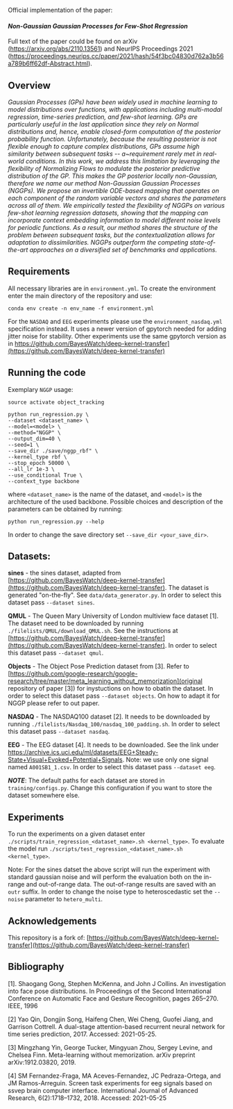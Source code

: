 Official implementation of the paper:

#### *Non-Gaussian Gaussian Processes for Few-Shot Regression*

Full text of the paper could be found on arXiv (https://arxiv.org/abs/2110.13561) and NeurIPS Proceedings 2021 (https://proceedings.neurips.cc/paper/2021/hash/54f3bc04830d762a3b56a789b6ff62df-Abstract.html). 

## Overview

*Gaussian Processes (GPs) have been widely used in machine learning to model distributions over functions, with applications including multi-modal regression, time-series prediction, and few-shot learning. GPs are particularly useful in the last application
since they rely on Normal distributions and, hence, enable closed-form computation of the posterior probability function.
Unfortunately, because the resulting posterior is not flexible enough to capture complex distributions, GPs assume high similarity between subsequent tasks -- a~requirement rarely met in real-world conditions.
In this work, we address this limitation by leveraging the flexibility of Normalizing Flows to modulate the posterior predictive distribution of the GP. This makes the GP posterior locally non-Gaussian, therefore we name our method Non-Gaussian Gaussian Processes (NGGPs). 
We propose an invertible ODE-based mapping that operates on each component of the random variable vectors and shares the parameters across all of them. 
We empirically tested the flexibility of NGGPs on various few-shot learning regression datasets, showing that the mapping can incorporate context embedding information to model different noise levels for periodic functions.
As a result, our method shares the structure of the problem between subsequent tasks, but the contextualization allows for adaptation to dissimilarities.
NGGPs outperform the competing state-of-the-art approaches on a diversified set of benchmarks and applications.*

## Requirements
All necessary libraries are in `environment.yml`. To create the environment enter the main directory of the repository and use:
```
conda env create -n env_name -f environment.yml
```
For the `NASDAQ` and `EEG` experiments please use the `environment_nasdaq.yml` specification instead. It uses a newer version of gpytorch needed for adding jitter noise for stability. Other experiments use the same gpytorch version as in https://github.com/BayesWatch/deep-kernel-transfer](https://github.com/BayesWatch/deep-kernel-transfer) 


## Running the code

Exemplary `NGGP` usage:

```
source activate object_tracking

python run_regression.py \
--dataset <dataset_name> \
--model=<model> \
--method="NGGP" \
--output_dim=40 \
--seed=1 \
--save_dir ./save/nggp_rbf" \
--kernel_type rbf \
--stop_epoch 50000 \
--all_lr 1e-3 \
--use_conditional True \
--context_type backbone 
```

where `<dataset_name>` is the name of the dataset, and `<model>` is the architecture of the used backbone. Possible choices and description of the parameters can be obtained by running:  

```
python run_regression.py --help
```

In order to change the save directory set `--save_dir <your_save_dir>`.


## Datasets:

**sines** - the sines dataset, adapted from [https://github.com/BayesWatch/deep-kernel-transfer](https://github.com/BayesWatch/deep-kernel-transfer). The dataset is generated "on-the-fly". See `data/data_generator.py`. In order to select this dataset pass `--dataset sines`.    

**QMUL** - The Queen Mary University of London multiview face dataset \[1\]. The dataset need to be downloaded by running `./filelists/QMUL/download_QMUL.sh`. See the instructions at [https://github.com/BayesWatch/deep-kernel-transfer](https://github.com/BayesWatch/deep-kernel-transfer). In order to select this dataset pass `--dataset qmul`.     

**Objects** - The Object Pose Prediction dataset from \[3\]. Refer to [https://github.com/google-research/google-research/tree/master/meta_learning_without_memorization](original repository of paper \[3\]) for inystuctions on how to obatin the dataset. In order to select this dataset pass `--dataset objects`. On how to adapt it for NGGP please refer to out paper.    

**NASDAQ** - The NASDAQ100 dataset \[2\]. It needs to be downloaded by running `./filelists/Nasdaq_100/nasdaq_100_padding.sh`. In order to select this dataset pass `--dataset nasdaq`.     

**EEG** - The EEG dataset \[4\]. It needs to be downloaded. See the link under https://archive.ics.uci.edu/ml/datasets/EEG+Steady-State+Visual+Evoked+Potential+Signals. Note: we use only one signal named `A001SB1_1.csv`. In order to select this dataset pass `--dataset eeg`.    


***NOTE***: The default paths for each dataset are stored in `training/configs.py`. Change this configuration if you want to store the dataset somewhere else. 


## Experiments


To run the experiments on a given dataset enter `./scripts/train_regression_<dataset_name>.sh <kernel_type>`. To evaluate the model run `./scripts/test_regression_<dataset_name>.sh <kernel_type>`.   

Note: For the sines datset the above script will run the experiment with standard gaussian noise and will perform the evaluation  both on the in-range and out-of-range data. The out-of-range results are saved with an `outr` suffix. In order to change the noise type to heteroscedastic set the `--noise` parameter to `hetero_multi`. 


## Acknowledgements

This repository is a fork of: [https://github.com/BayesWatch/deep-kernel-transfer](https://github.com/BayesWatch/deep-kernel-transfer)

## Bibliography

\[1\]. Shaogang Gong, Stephen McKenna, and John J Collins. An investigation into face pose distributions. In
Proceedings of the Second International Conference on Automatic Face and Gesture Recognition, pages
265–270. IEEE, 1996

\[2\] Yao Qin, Dongjin Song, Haifeng Chen, Wei Cheng, Guofei Jiang, and Garrison Cottrell. A dual-stage
attention-based recurrent neural network for time series prediction, 2017. Accessed: 2021-05-25.

\[3\] Mingzhang Yin, George Tucker, Mingyuan Zhou, Sergey Levine, and Chelsea Finn. Meta-learning without
memorization. arXiv preprint arXiv:1912.03820, 2019.

\[4\] SM Fernandez-Fraga, MA Aceves-Fernandez, JC Pedraza-Ortega, and JM Ramos-Arreguin. Screen task
experiments for eeg signals based on ssvep brain computer interface. International Journal of Advanced
Research, 6(2):1718–1732, 2018. Accessed: 2021-05-25
